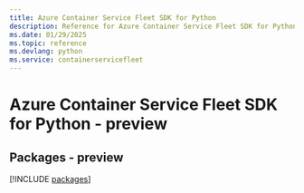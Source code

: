 ```yaml
---
title: Azure Container Service Fleet SDK for Python
description: Reference for Azure Container Service Fleet SDK for Python
ms.date: 01/29/2025
ms.topic: reference
ms.devlang: python
ms.service: containerservicefleet
---
```

# Azure Container Service Fleet SDK for Python - preview
## Packages - preview
[!INCLUDE [packages](container-service-fleet-index.md)]